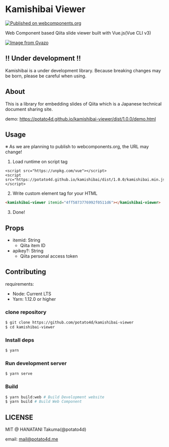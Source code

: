# Kamishibai Viewer

[![Published on webcomponents.org](https://img.shields.io/badge/webcomponents.org-published-blue.svg)](https://www.webcomponents.org/element/potato4d/kamishibai-viewer)

Web Component based Qiita slide viewer built with Vue.js(Vue CLI v3)

[![Image from Gyazo](https://i.gyazo.com/447d26f36fd0d346464be0901ee51ddc.gif)](https://gyazo.com/447d26f36fd0d346464be0901ee51ddc)

<kamishibai-viewer itemid="4ff5873776992f0511d6"></kamishibai-viewer>

## !! Under development !!

Kamishibai is a under development library.
Because breaking changes may be born, please be careful when using.

## About

This is a library for embedding slides of Qiita which is a Japanese technical document sharing site.

demo: https://potato4d.github.io/kamishibai-viewer/dist/1.0.0/demo.html

## Usage

※ As we are planning to publish to webcomponents.org, the URL may change!

1. Load runtime on script tag

```
<script src="https://unpkg.com/vue"></script>
<script src="https://potato4d.github.io/kamishibai/dist/1.0.0/kamishibai.min.js"></script>
```

2. Write custom element tag for your HTML

```html
<kamishibai-viewer itemid="4ff5873776992f0511d6"></kamishibai-viewer>
```

3. Done!

## Props
- itemid: String
  - Qiita item ID
- apikey?: String
  - Qiita personal access token

## Contributing

requirements:

- Node: Current LTS
- Yarn: 1.12.0 or higher

### clone repository

```bash
$ git clone https://github.com/potato4d/kamishibai-viewer
$ cd kamishibai-viewer
```

### Install deps

```bash
$ yarn
```

### Run development server

```bash
$ yarn serve
```

### Build

```bash
$ yarn build:web # Build Development website
$ yarn build # Build Web Component
```

## LICENSE

MIT @ HANATANI Takuma(@potato4d)

email: mail@potato4d.me
